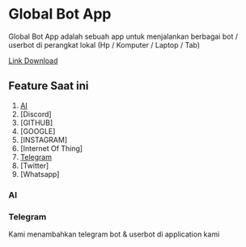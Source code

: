 # Global Bot App

Global Bot App adalah sebuah app untuk menjalankan berbagai bot / userbot di perangkat lokal (Hp / Komputer / Laptop / Tab)
 
[Link Download](https://github.com/globalcorporation/global_bot_app/releases/tag/latest)


## Feature Saat ini

1. [AI](#ai)
2. [Discord]
3. [GITHUB]
4. [GOOGLE]
5. [INSTAGRAM]
6. [Internet Of Thing]
7. [Telegram](#telegram)
8. [Twitter]
9. [Whatsapp]


### AI


### Telegram

Kami menambahkan telegram bot & userbot di application kami


